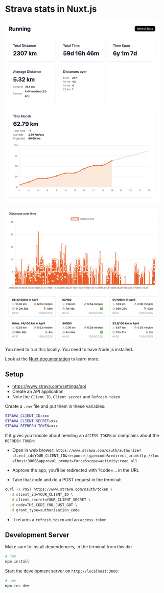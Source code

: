 # Strava stats in Nuxt.js

![Screenshot 1](https://github.com/unremarkablegarden/strava-stats-nuxt/blob/main/screenshots/1.png?raw=true)

![Screenshot 2](https://github.com/unremarkablegarden/strava-stats-nuxt/blob/main/screenshots/2.png?raw=true)

You need to run this locally. You need to have Node.js installed.

Look at the [Nuxt documentation](https://nuxt.com/docs/getting-started/introduction) to learn more.

## Setup
- https://www.strava.com/settings/api
- Create an API application
- Note the `Client ID`, `Client secret` and `Refresh token`.

Create a `.env` file and put them in these variables:

```bash
STRAVA_CLIENT_ID=xxx
STRAVA_CLIENT_SECRET=xxx
STRAVA_REFRESH_TOKEN=xxx
```

If it gives you trouble about needing an `ACCESS TOKEN` or complains about the `REFRESH TOKEN`:

- Open in web brower: `https://www.strava.com/oauth/authorize?client_id=YOUR_CLIENT_ID&response_type=code&redirect_uri=http://localhost:3000&approval_prompt=force&scope=activity:read_all`

- Approve the app, you’ll be redirected with ?code=... in the URL

- Take that code and do a POST request in the terminal: 

```bash
curl -X POST https://www.strava.com/oauth/token \
  -d client_id=YOUR_CLIENT_ID \
  -d client_secret=YOUR_CLIENT_SECRET \
  -d code=THE_CODE_YOU_JUST_GOT \
  -d grant_type=authorization_code
```

- It returns a `refresh_token` and an `access_token`


## Development Server

Make sure to install dependencies, in the terminal from this dir:

```bash
# npm
npm install
```

Start the development server on `http://localhost:3000`:

```bash
# npm
npm run dev
```